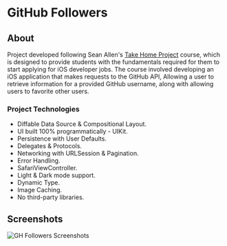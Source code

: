# GitHub Followers


## About
Project developed following Sean Allen's [Take Home Project](https://seanallen.teachable.com/p/take-home) course, which is designed to provide students with the fundamentals required for them to start applying for iOS developer jobs. The course involved developing an iOS application that makes requests to the GitHub API, Allowing a user to retrieve information for a provided GitHub username, along with allowing users to favorite other users.


### Project Technologies 
- Diffable Data Source &amp; Compositional Layout.
- UI built 100% programmatically - UIKit.
- Persistence with User Defaults.
- Delegates &amp; Protocols.
- Networking with URLSession & Pagination.
- Error Handling.
- SafariViewController.
- Light &amp; Dark mode support.
- Dynamic Type.
- Image Caching.
- No third-party libraries.


## Screenshots
![GH Followers Screenshots](https://i.imgur.com/8s2yOU1.png)

